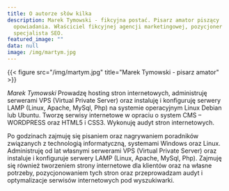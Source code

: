 ```yaml
---
title: O autorze słów kilka
description: Marek Tymowski - fikcyjna postać. Pisarz amator piszący
  opowiadania. Właściciel fikcyjnej agencji marketingowej, pozycjoner
  specjalista SEO.
featured_image: ""
data: null
image: /img/martym.jpg
---
```

{{< figure src="/img/martym.jpg" title="Marek Tymowski - pisarz amator" >}}

_Marek Tymowski_ Prowadzę hosting stron internetowych, administruję serwerami VPS (Virtual Private Server) oraz instaluję i konfiguruję serwery LAMP (Linux, Apache, MySql, Php) na systemie operacyjnym Linux Debian lub Ubuntu.
Tworzę serwisy internetowe w opraciu o system CMS – WORDPRESS oraz HTML5 i CSS3. Wykonuję audyt stron internetowych.

Po godzinach zajmuję się pisaniem oraz nagrywaniem poradników związanych z technologią informatyczną, systemami Windows oraz Linux. Administruję od lat własnymi serwerami VPS (Virtual Private Server) oraz instaluje i konfiguruje serwery LAMP (Linux, Apache, MySql, Php). Zajmuję się również tworzeniem strony internetowe dla klientów oraz na własne potrzeby, pozycjonowaniem tych stron oraz przeprowadzam audyt i optymalizacje serwisów internetowych pod wyszukiwarki.
